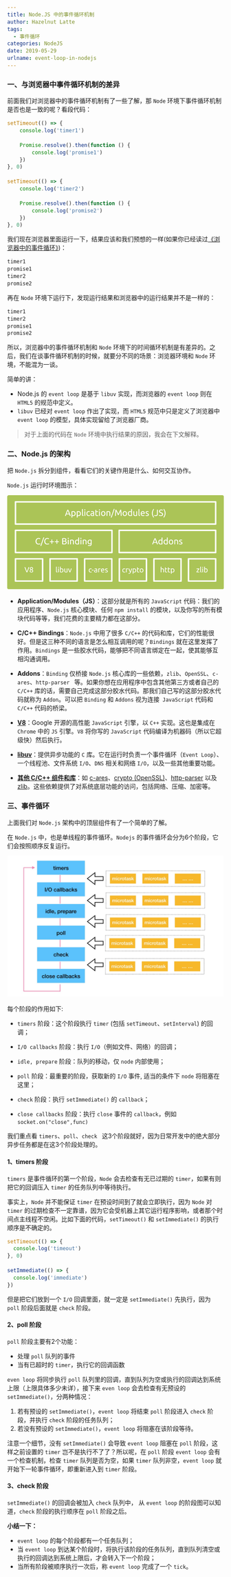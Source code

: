 ```yaml
---
title: Node.JS 中的事件循环机制
author: Hazelnut Latte
tags:
  - 事件循环
categories: NodeJS
date: 2019-05-29
urlname: event-loop-in-nodejs
---
```


### 一、与浏览器中事件循环机制的差异

前面我们对浏览器中的事件循环机制有了一些了解，那 `Node` 环境下事件循环机制是否也是一致的呢？看段代码：

```javascript
setTimeout(() => {
    console.log('timer1')

    Promise.resolve().then(function () {
        console.log('promise1')
    })
}, 0)

setTimeout(() => {
    console.log('timer2')

    Promise.resolve().then(function () {
        console.log('promise2')
    })
}, 0)
```

<!-- more -->

我们现在浏览器里面运行一下，结果应该和我们预想的一样(如果你已经读过[《浏览器中的事件循环》](https://togoblog.cn/event-loop-in-browser/))：

```javascript
timer1
promise1
timer2
promise2
```

再在 `Node` 环境下运行下，发现运行结果和浏览器中的运行结果并不是一样的：

```javascript
timer1
timer2
promise1
promise2
```

所以，浏览器中的事件循环机制和 `Node` 环境下的时间循环机制是有差异的。之后，我们在谈事件循环机制的时候，就要分不同的场景：浏览器环境和 `Node` 环境，不能混为一谈。

简单的讲：

- Node.js 的 `event loop` 是基于 `libuv` 实现，而浏览器的 `event loop` 则在 `HTML5` 的规范中定义。
- `libuv` 已经对 `event loop` 作出了实现，而 `HTML5` 规范中只是定义了浏览器中 `event loop` 的模型，具体实现留给了浏览器厂商。

> 对于上面的代码在 `Node` 环境中执行结果的原因，我会在下文解释。



### 二、Node.js 的架构

把 `Node.js` 拆分到组件，看看它们的关键作用是什么、如何交互协作。

 `Node.js` 运行时环境图示：

![node.js 架构图](https://raw.githubusercontent.com/IDeepspace/ImageHosting/master/NodeJS/nodejs-architecture.png)

- **Application/Modules（JS）**：这部分就是所有的 `JavaScript` 代码：我们的应用程序、`Node.js` 核心模块、任何 `npm install` 的模块，以及你写的所有模块代码等等，我们花费的主要精力都在这部分。
- **C/C++ Bindings**：`Node.js` 中用了很多 `C/C++` 的代码和库，它们的性能很好。但是这三种不同的语言是怎么相互调用的呢？`Bindings` 就在这里发挥了作用。`Bindings` 是一些胶水代码，能够把不同语言绑定在一起，使其能够互相沟通调用。
- **Addons**：`Binding` 仅桥接 `Node.js` 核心库的一些依赖，`zlib`、`OpenSSL`、`c-ares`、`http-parser ` 等。如果你想在应用程序中包含其他第三方或者自己的 `C/C++` 库的话，需要自己完成这部分胶水代码。那我们自己写的这部分胶水代码就称为 `Addon`。可以把 `Binding` 和 `Addons` 视为连接` JavaScript` 代码和 `C/C++` 代码的桥梁。
- [**V8**](https://developers.google.com/v8/)：Google 开源的高性能 `JavaScript` 引擎，以 `C++` 实现。这也是集成在 `Chrome` 中的 `JS` 引擎。`V8` 将你写的 `JavaScript` 代码编译为机器码（所以它超级快）然后执行。

- [**libuv**](https://github.com/libuv/libuv)：提供异步功能的 `C` 库。它在运行时负责一个事件循环（`Event Loop`）、一个线程池、文件系统 `I/O`、`DNS` 相关和网络 `I/O`，以及一些其他重要功能。
- [**其他 C/C++ 组件和库**](https://nodejs.org/en/docs/meta/topics/dependencies/)：如 [c-ares](http://c-ares.haxx.se/)、[crypto (OpenSSL)](https://www.openssl.org/)、[http-parser](https://github.com/nodejs/http-parser) 以及 [zlib](http://zlib.net/)。这些依赖提供了对系统底层功能的访问，包括网络、压缩、加密等。



### 三、事件循环

上面我们对 `Node.js` 架构中的顶层组件有了一个简单的了解。

在 `Node.js` 中，也是单线程的事件循环。`Nodejs` 的事件循环会分为6个阶段，它们会按照顺序反复运行。

![NodeJS事件循环](https://raw.githubusercontent.com/IDeepspace/ImageHosting/master/NodeJS/nodejs-eventloop-structure.jpg)

每个阶段的作用如下:

- `timers` 阶段：这个阶段执行 `timer` (包括 `setTimeout`、`setInterval`) 的回调；

- `I/O callbacks` 阶段：执行 `I/O`（例如文件、网络）的回调；
- `idle, prepare` 阶段：队列的移动，仅 `node` 内部使用；
- `poll` 阶段：最重要的阶段，获取新的 `I/O` 事件, 适当的条件下 `node` 将阻塞在这里；
- `check` 阶段：执行 `setImmediate()` 的 `callback`；
- `close callbacks` 阶段：执行 `close` 事件的 `callback`，例如 `socket.on("close",func)`

我们重点看 `timers`、`poll`、`check ` 这3个阶段就好，因为日常开发中的绝大部分异步任务都是在这3个阶段处理的。

#### 1、timers 阶段

`timers`  是事件循环的第一个阶段，`Node` 会去检查有无已过期的 `timer`，如果有则把它的回调压入 `timer` 的任务队列中等待执行。

事实上，`Node` 并不能保证 `timer` 在预设时间到了就会立即执行，因为 `Node` 对 `timer` 的过期检查不一定靠谱，因为它会受机器上其它运行程序影响，或者那个时间点主线程不空闲。比如下面的代码，`setTimeout()` 和 `setImmediate()` 的执行顺序是不确定的。

```javascript
setTimeout(() => {
  console.log('timeout')
}, 0)

setImmediate(() => {
  console.log('immediate')
})
```

但是把它们放到一个 `I/O` 回调里面，就一定是 `setImmediate()` 先执行，因为 `poll` 阶段后面就是 `check` 阶段。

#### 2、poll 阶段

`poll` 阶段主要有2个功能：

- 处理 `poll` 队列的事件
- 当有已超时的 `timer`，执行它的回调函数

`even loop` 将同步执行 `poll` 队列里的回调，直到队列为空或执行的回调达到系统上限（上限具体多少未详），接下来 `even loop` 会去检查有无预设的 `setImmediate()`，分两种情况：

1. 若有预设的 `setImmediate()`，`event loop` 将结束 `poll` 阶段进入 `check` 阶段，并执行 `check` 阶段的任务队列；
2. 若没有预设的 `setImmediate()`，`event loop` 将阻塞在该阶段等待。

注意一个细节，没有 `setImmediate()` 会导致 `event loop` 阻塞在 `poll` 阶段，这样之前设置的 `timer` 岂不是执行不了了？所以呢，在 `poll` 阶段 `event loop` 会有一个检查机制，检查 `timer` 队列是否为空，如果 `timer` 队列非空，`event loop` 就开始下一轮事件循环，即重新进入到 `timer` 阶段。

#### 3、check 阶段

`setImmediate()` 的回调会被加入 `check` 队列中， 从 `event loop` 的阶段图可以知道，`check` 阶段的执行顺序在 `poll` 阶段之后。



**小结一下：**

- `event loop` 的每个阶段都有一个任务队列；
- 当 `event loop` 到达某个阶段时，将执行该阶段的任务队列，直到队列清空或执行的回调达到系统上限后，才会转入下一个阶段；
- 当所有阶段被顺序执行一次后，称 `event loop` 完成了一个 `tick`。



